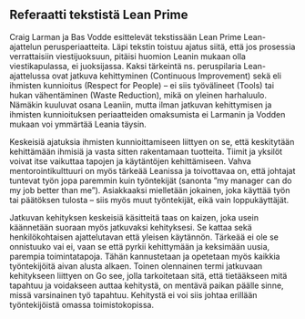 ## Referaatti tekstistä Lean Prime
Craig Larman ja Bas Vodde esittelevät tekstissään Lean Prime Lean-ajattelun perusperiaatteita. Läpi tekstin toistuu ajatus siitä, että jos prosessia verrattaisiin viestijuoksuun, pitäisi huomion Leanin mukaan olla viestikapulassa, ei juoksijassa. Kaksi tärkeintä ns. peruspilaria Lean-ajattelussa ovat jatkuva kehittyminen (Continuous Improvement) sekä eli ihmisten kunnioitus (Respect for People) – ei siis työvälineet (Tools) tai hukan vähentäminen (Waste Reduction), mikä on yleinen harhaluulo. Nämäkin kuuluvat osana Leaniin, mutta ilman jatkuvan kehittymisen ja ihmisten kunnioituksen periaatteiden omaksumista ei Larmanin ja Vodden mukaan voi ymmärtää Leania täysin.

Keskeisiä ajatuksia ihmisten kunnioittamiseen liittyen on se, että keskitytään kehittämään ihmisiä ja vasta sitten rakentamaan tuotteita. Tiimit ja yksilöt voivat itse vaikuttaa tapojen ja käytäntöjen kehittämiseen. Vahva mentorointikulttuuri on myös tärkeää Leanissa ja toivottavaa on, että johtajat tuntevat työn jopa paremmin kuin työntekijät (sanonta ”my manager can do my job better than me”). Asiakkaaksi mielletään jokainen, joka käyttää työn tai päätöksen tulosta – siis myös muut työntekijät, eikä vain loppukäyttäjät.

Jatkuvan kehityksen keskeisiä käsitteitä taas on kaizen, joka usein käännetään suoraan myös jatkuvaksi kehityksesi. Se kattaa sekä henkilökohtaisen ajattelutavan että yleisen käytännön. Tärkeää ei ole se onnistuuko vai ei, vaan se että pyrkii kehittymään ja keksimään uusia, parempia toimintatapoja. Tähän kannustetaan ja opetetaan myös kaikkia työntekijöitä aivan alusta alkaen. Toinen olennainen termi jatkuvaan kehitykseen liittyen on Go see, jolla tarkoitetaan sitä, että tietääkseen mitä tapahtuu ja voidakseen auttaa kehitystä, on mentävä paikan päälle sinne, missä varsinainen työ tapahtuu. Kehitystä ei voi siis johtaa erillään työntekijöistä omassa toimistokopissa.

